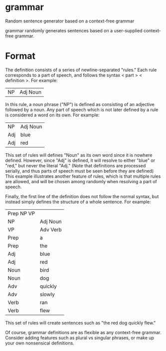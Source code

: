 grammar
=======

Random sentence generator based on a context-free grammar

grammar randomly generates sentences based on a user-supplied context-free grammar.

Format
======

The definition consists of a series of newline-separated "rules."  Each rule corresponds to a part of speech, and follows the syntax < part > < definition >.  For example:

<table>
  <tr>
    <td>NP</td><td>Adj Noun</td>
  </tr>
</table>

In this rule, a noun phrase ("NP") is defined as consisting of an adjective followed by a noun.  Any part of speech which is not later defined by a rule is considered a word on its own.  For example:

<table>
  <tr>
    <td>NP</td><td>Adj Noun</td>
  </tr>
  <tr>
    <td>Adj</td><td>blue</td>
  </tr>
  <tr>
    <td>Adj</td><td>red</td>
  </tr>
</table>

This set of rules will defines "Noun" as its own word since it is nowhere defined.  However, since "Adj" is defined, it will resolve to either "blue" or "red," but never the literal "Adj."  (Note that definitions are processed serially, and thus parts of speech must be seen before they are defined)  This example illustrates another feature of rules, which is that multiple rules are allowed, and will be chosen among randomly when resolving a part of speech.

Finally, the first line of the definition does not follow the normal syntax, but instead simply defines the structure of a whole sentence.  For example:

<table>
  <tr>
    <td>Prep NP VP</td><td></td>
  </tr>
  <tr>
    <td>NP</td><td>Adj Noun</td>
  </tr>
  <tr>
    <td>VP</td><td>Adv Verb</td>
  </tr>
  <tr>
    <td>Prep</td><td>a</td>
  </tr>
  <tr>
    <td>Prep</td><td>the</td>
  </tr>
  <tr>
    <td>Adj</td><td>blue</td>
  </tr>
  <tr>
    <td>Adj</td><td>red</td>
  </tr>
  <tr>
    <td>Noun</td><td>bird</td>
  </tr>
  <tr>
    <td>Noun</td><td>dog</td>
  </tr>
  <tr>
    <td>Adv</td><td>quickly</td>
  </tr>
  <tr>
    <td>Adv</td><td>slowly</td>
  </tr>
  <tr>
    <td>Verb</td><td>ran</td>
  </tr>
  <tr>
    <td>Verb</td><td>flew</td>
  </tr>
</table>

This set of rules will create sentences such as "the red dog quickly flew."

Of course, grammar definitions are as flexible as any context-free grammar.  Consider adding features such as plural vs singular phrases, or make up your own nonsensical definitions.
